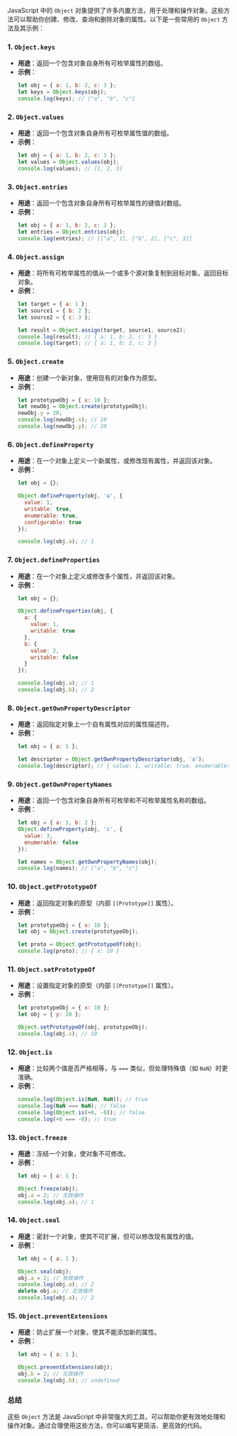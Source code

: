 JavaScript 中的 `Object` 对象提供了许多内置方法，用于处理和操作对象。这些方法可以帮助你创建、修改、查询和删除对象的属性。以下是一些常用的 `Object` 方法及其示例：

### 1. `Object.keys`
- **用途**：返回一个包含对象自身所有可枚举属性的数组。
- **示例**：
  ```javascript
  let obj = { a: 1, b: 2, c: 3 };
  let keys = Object.keys(obj);
  console.log(keys); // ["a", "b", "c"]
  ```

### 2. `Object.values`
- **用途**：返回一个包含对象自身所有可枚举属性值的数组。
- **示例**：
  ```javascript
  let obj = { a: 1, b: 2, c: 3 };
  let values = Object.values(obj);
  console.log(values); // [1, 2, 3]
  ```

### 3. `Object.entries`
- **用途**：返回一个包含对象自身所有可枚举属性的键值对数组。
- **示例**：
  ```javascript
  let obj = { a: 1, b: 2, c: 3 };
  let entries = Object.entries(obj);
  console.log(entries); // [["a", 1], ["b", 2], ["c", 3]]
  ```

### 4. `Object.assign`
- **用途**：将所有可枚举属性的值从一个或多个源对象复制到目标对象。返回目标对象。
- **示例**：
  ```javascript
  let target = { a: 1 };
  let source1 = { b: 2 };
  let source2 = { c: 3 };

  let result = Object.assign(target, source1, source2);
  console.log(result); // { a: 1, b: 2, c: 3 }
  console.log(target); // { a: 1, b: 2, c: 3 }
  ```

### 5. `Object.create`
- **用途**：创建一个新对象，使用现有的对象作为原型。
- **示例**：
  ```javascript
  let prototypeObj = { x: 10 };
  let newObj = Object.create(prototypeObj);
  newObj.y = 20;
  console.log(newObj.x); // 10
  console.log(newObj.y); // 20
  ```

### 6. `Object.defineProperty`
- **用途**：在一个对象上定义一个新属性，或修改现有属性，并返回该对象。
- **示例**：
  ```javascript
  let obj = {};

  Object.defineProperty(obj, 'a', {
    value: 1,
    writable: true,
    enumerable: true,
    configurable: true
  });

  console.log(obj.a); // 1
  ```

### 7. `Object.defineProperties`
- **用途**：在一个对象上定义或修改多个属性，并返回该对象。
- **示例**：
  ```javascript
  let obj = {};

  Object.defineProperties(obj, {
    a: {
      value: 1,
      writable: true
    },
    b: {
      value: 2,
      writable: false
    }
  });

  console.log(obj.a); // 1
  console.log(obj.b); // 2
  ```

### 8. `Object.getOwnPropertyDescriptor`
- **用途**：返回指定对象上一个自有属性对应的属性描述符。
- **示例**：
  ```javascript
  let obj = { a: 1 };

  let descriptor = Object.getOwnPropertyDescriptor(obj, 'a');
  console.log(descriptor); // { value: 1, writable: true, enumerable: true, configurable: true }
  ```

### 9. `Object.getOwnPropertyNames`
- **用途**：返回一个包含对象自身所有可枚举和不可枚举属性名称的数组。
- **示例**：
  ```javascript
  let obj = { a: 1, b: 2 };
  Object.defineProperty(obj, 'c', {
    value: 3,
    enumerable: false
  });

  let names = Object.getOwnPropertyNames(obj);
  console.log(names); // ["a", "b", "c"]
  ```

### 10. `Object.getPrototypeOf`
- **用途**：返回指定对象的原型（内部 `[[Prototype]]` 属性）。
- **示例**：
  ```javascript
  let prototypeObj = { x: 10 };
  let obj = Object.create(prototypeObj);

  let proto = Object.getPrototypeOf(obj);
  console.log(proto); // { x: 10 }
  ```

### 11. `Object.setPrototypeOf`
- **用途**：设置指定对象的原型（内部 `[[Prototype]]` 属性）。
- **示例**：
  ```javascript
  let prototypeObj = { x: 10 };
  let obj = { y: 20 };

  Object.setPrototypeOf(obj, prototypeObj);
  console.log(obj.x); // 10
  ```

### 12. `Object.is`
- **用途**：比较两个值是否严格相等，与 `===` 类似，但处理特殊值（如 `NaN`）时更准确。
- **示例**：
  ```javascript
  console.log(Object.is(NaN, NaN)); // true
  console.log(NaN === NaN); // false
  console.log(Object.is(+0, -0)); // false
  console.log(+0 === -0); // true
  ```

### 13. `Object.freeze`
- **用途**：冻结一个对象，使对象不可修改。
- **示例**：
  ```javascript
  let obj = { a: 1 };

  Object.freeze(obj);
  obj.a = 2; // 无效操作
  console.log(obj.a); // 1
  ```

### 14. `Object.seal`
- **用途**：密封一个对象，使其不可扩展，但可以修改现有属性的值。
- **示例**：
  ```javascript
  let obj = { a: 1 };

  Object.seal(obj);
  obj.a = 2; // 有效操作
  console.log(obj.a); // 2
  delete obj.a; // 无效操作
  console.log(obj.a); // 2
  ```

### 15. `Object.preventExtensions`
- **用途**：防止扩展一个对象，使其不能添加新的属性。
- **示例**：
  ```javascript
  let obj = { a: 1 };

  Object.preventExtensions(obj);
  obj.b = 2; // 无效操作
  console.log(obj.b); // undefined
  ```

### 总结

这些 `Object` 方法是 JavaScript 中非常强大的工具，可以帮助你更有效地处理和操作对象。通过合理使用这些方法，你可以编写更简洁、更高效的代码。